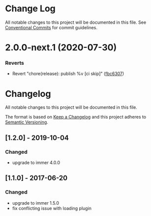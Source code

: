 # Change Log

All notable changes to this project will be documented in this file.
See [Conventional Commits](https://conventionalcommits.org) for commit guidelines.

# 2.0.0-next.1 (2020-07-30)


### Reverts

* Revert "chore(release): publish %v [ci skip]" ([fbc6307](https://github.com/rematch/rematch/commit/fbc6307eec881a9856d01217c2cb570f2d131ca0))





# Changelog

All notable changes to this project will be documented in this file.

The format is based on [Keep a Changelog](http://keepachangelog.com/en/1.0.0/)
and this project adheres to [Semantic Versioning](http://semver.org/spec/v2.0.0.html).

## [1.2.0] - 2019-10-04

### Changed

- upgrade to immer 4.0.0

## [1.1.0] - 2017-06-20

### Changed

- upgrade to immer 1.5.0
- fix conflicting issue with loading plugin
